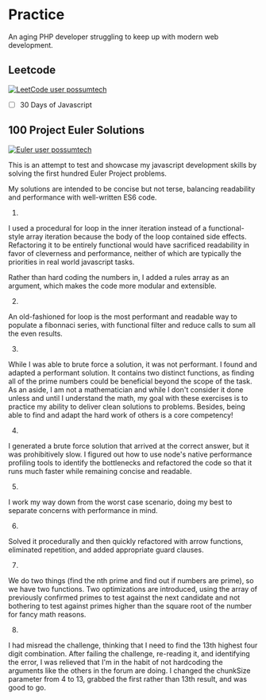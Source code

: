 # Practice

An aging PHP developer struggling to keep up with modern web development.

## Leetcode

[![LeetCode user possumtech](https://img.shields.io/badge/dynamic/json?style=for-the-badge&labelColor=black&color=%23ffa116&label=Solved&query=solved&url=https%3A%2F%2Fbadge.xyli.tech/%2Fapi%2Fusers%2Fpossumtech&logo=leetcode&logoColor=yellow)](https://leetcode.com/possumtech/)

- [ ] 30 Days of Javascript

## 100 Project Euler Solutions

[![Euler user possumtech](https://projecteuler.net/profile/possumtech.png)](https://projecteuler.net/progress=possumtech)

This is an attempt to test and showcase my javascript development skills by
solving the first hundred Euler Project problems.

My solutions are intended to be concise but not terse, balancing readability
and performance with well-written ES6 code.

1.

I used a procedural for loop in the inner iteration instead of a
functional-style array iteration because the body of the loop contained
side effects. Refactoring it to be entirely functional would have sacrificed
readability in favor of cleverness and performance, neither of which are
typically the priorities in real world javascript tasks.

Rather than hard coding the numbers in, I added a rules array as an argument,
which makes the code more modular and extensible.

2.

An old-fashioned for loop is the most performant and readable way to populate
a fibonnaci series, with functional filter and reduce calls to sum all the even
results.

3.

While I was able to brute force a solution, it was not performant. I found and
adapted a performant solution. It contains two distinct functions, as finding
all of the prime numbers could be beneficial beyond the scope of the task. As an
aside, I am not a mathematician and while I don't consider it done unless and
until I understand the math, my goal with these exercises is to practice my
ability to deliver clean solutions to problems. Besides, being able to find and
adapt the hard work of others is a core competency!

4.

I generated a brute force solution that arrived at the correct answer, but it
was prohibitively slow. I figured out how to use node's native performance
profiling tools to identify the bottlenecks and refactored the code so that it
runs much faster while remaining concise and readable.

5.

I work my way down from the worst case scenario, doing my best to separate
concerns with performance in mind.

6.

Solved it procedurally and then quickly refactored with arrow functions,
eliminated repetition, and added appropriate guard clauses.

7.

We do two things (find the nth prime and find out if numbers are prime), so we
have two functions. Two optimizations are introduced, using the array of
previously confirmed primes to test against the next candidate and not bothering
to test against primes higher than the square root of the number for fancy math
reasons.

8.

I had misread the challenge, thinking that I need to find the 13th highest
four digit combination. After failing the challenge, re-reading it, and
identifying the error, I was relieved that I'm in the habit of not hardcoding
the arguments like the others in the forum are doing. I changed the chunkSize
parameter from 4 to 13, grabbed the first rather than 13th result, and was
good to go.
